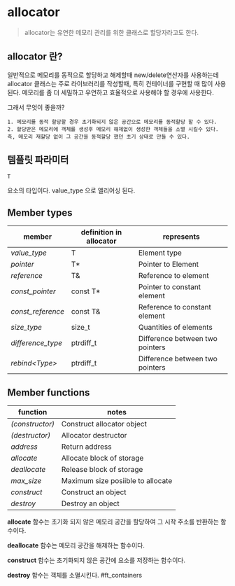 # allocator
> allocator는 유연한 메모리 관리를 위한 클래스로 할당자라고도 한다.

## allocator 란?
일반적으로 메모리를 동적으로 할당하고 해제할때 new/delete연산자를 사용하는데 allocator 클래스는 주로 라이브러리를 작성할때, 특히 컨테이너를 구현할 때 많이 사용된다.
메모리를 좀 더 세밀하고 우연하고 효율적으로 사용해야 할 경우에 사용한다.

그래서 무엇이 좋을까?

	1. 메모리를 동적 할당할 경우 초기화되지 않은 공간으로 메모리를 동적할당 할 수 있다.
	2. 할당받은 메모리에 객체를 생성후 메모리 해제없이 생성한 객체들을 소멸 시킬수 있다. 즉, 메모리 재할당 없이 그 공간을 동적할당 했던 초기 상태로 만들 수 있다.

## 템플릿 파라미터
	T
요소의 타입이다. value_type 으로 앨리어싱 된다.

##  Member types
|member|definition in allocator|represents|
|-|-|-|
|*value_type*|T|Element type|
|*pointer*|T*|Pointer to Element|
|*reference*|T&|Reference to element|
|*const_pointer*|const T*|Pointer to constant element|
|*const_reference*|const T&|Reference to constant element|
|*size_type*|size_t|Quantities of elements|
|*difference_type*|ptrdiff_t|Difference between two pointers|
|*rebind\<Type\>*|ptrdiff_t|Difference between two pointers|

## Member functions
|function|notes|
|-|-|
|*(constructor)*|Construct allocator object|
|*(destructor)*|Allocator destructor|
|*address*|Return address|
|*allocate*|Allocate block of storage|
|*deallocate*|Release block of storage|
|*max_size*|Maximum size posiible to allocate|
|*construct*|Construct an object|
|*destroy*|Destroy an object|

**allocate** 함수는 초기화 되지 않은 메모리 공간을 할당하여 그 시작 주소를 반환하는 함수이다.

**deallocate** 함수는 메모리 공간을 해제하는 함수이다.

**construct** 함수는 초기화되지 않은 공간에 요소를 저장하는 함수이다.

**destroy** 함수는 객체를 소멸시킨다.
#ft_containers 
